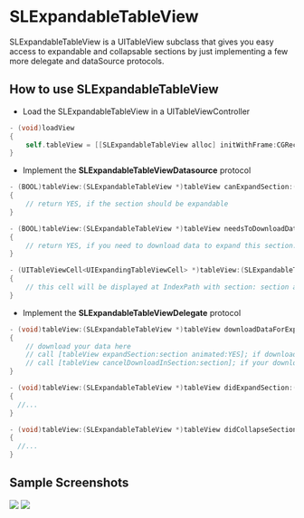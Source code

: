 # SLExpandableTableView
SLExpandableTableView is a UITableView subclass that gives you easy access to expandable and collapsable sections by just implementing a few more delegate and dataSource protocols.

## How to use SLExpandableTableView

* Load the SLExpandableTableView in a UITableViewController

```objective-c
- (void)loadView
{
    self.tableView = [[SLExpandableTableView alloc] initWithFrame:CGRectZero style:UITableViewStylePlain];
}
```

* Implement the **SLExpandableTableViewDatasource** protocol

```objective-c
- (BOOL)tableView:(SLExpandableTableView *)tableView canExpandSection:(NSInteger)section
{
    // return YES, if the section should be expandable
}

- (BOOL)tableView:(SLExpandableTableView *)tableView needsToDownloadDataForExpandableSection:(NSInteger)section
{
    // return YES, if you need to download data to expand this section. tableView will call tableView:downloadDataForExpandableSection: for this section
}

- (UITableViewCell<UIExpandingTableViewCell> *)tableView:(SLExpandableTableView *)tableView expandingCellForSection:(NSInteger)section
{
    // this cell will be displayed at IndexPath with section: section and row 0
}
```

* Implement the **SLExpandableTableViewDelegate** protocol

```objective-c
- (void)tableView:(SLExpandableTableView *)tableView downloadDataForExpandableSection:(NSInteger)section
{
    // download your data here
    // call [tableView expandSection:section animated:YES]; if download was successful
    // call [tableView cancelDownloadInSection:section]; if your download was NOT successful
}

- (void)tableView:(SLExpandableTableView *)tableView didExpandSection:(NSUInteger)section
{
  //...
}

- (void)tableView:(SLExpandableTableView *)tableView didCollapseSection:(NSUInteger)section
{
  //...
}

```

## Sample Screenshots
<img src="https://github.com/OliverLetterer/SLExpandableTableView/raw/master/Screenshots/1.png">
<img src="https://github.com/OliverLetterer/SLExpandableTableView/raw/master/Screenshots/2.png">

